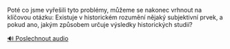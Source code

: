 
Poté co jsme vyřešili tyto problémy, můžeme se nakonec vrhnout na klíčovou otázku: Existuje v historickém rozumění nějaký subjektivní prvek, a pokud ano, jakým způsobem určuje výsledky historických studií?

[🔊 Poslechnout audio](/data/7-paragraphs/audio/chapter_19/para_008-Pot-co-jsme-vyeili-tyto-problmy-meme-se-nak.mp3)
